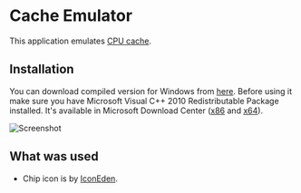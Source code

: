 Cache Emulator
==============

This application emulates [CPU cache](http://en.wikipedia.org/wiki/CPU_cache).

Installation
------------

You can download compiled version for Windows from [here](https://github.com/downloads/Tsukanov/cache-emulator/cache-emulator.zip).
Before using it make sure you have Microsoft Visual C++ 2010 Redistributable Package installed.
It's available in Microsoft Download Center ([x86](http://www.microsoft.com/en-us/download/details.aspx?id=8328)
and [x64](http://www.microsoft.com/en-us/download/details.aspx?id=13523)).

![Screenshot](http://i.imgur.com/RqUKr.png)

What was used
-------------

 * Chip icon is by [IconEden](http://www.iconeden.com/).
